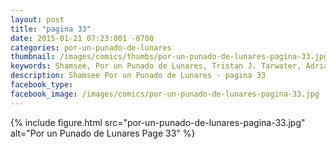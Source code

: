 ```yaml
---
layout: post
title: "pagina 33"
date: 2015-01-21 07:23:001 -0700
categories: por-un-punado-de-lunares
thumbnail: /images/comics/thumbs/por-un-punado-de-lunares-pagina-33.jpg
keywords: Shamsee, Por un Punado de Lunares, Tristan J. Tarwater, Adrian Ricker
description: Shamsee Por un Punado de Lunares - pagina 33
facebook_type: 
facebook_image: /images/comics/por-un-punado-de-lunares-pagina-33.jpg
---
```

{% include figure.html src="por-un-punado-de-lunares-pagina-33.jpg" alt="Por un Punado de Lunares Page 33" %}